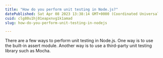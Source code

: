 ```yaml
---
title: "How do you perform unit testing in Node.js?"
datePublished: Sat Apr 08 2023 13:38:14 GMT+0000 (Coordinated Universal Time)
cuid: clg80u1hj01eapxnvg1k1amad
slug: how-do-you-perform-unit-testing-in-nodejs

---
```


There are a few ways to perform unit testing in Node.js. One way is to use the built-in assert module. Another way is to use a third-party unit testing library such as Mocha.